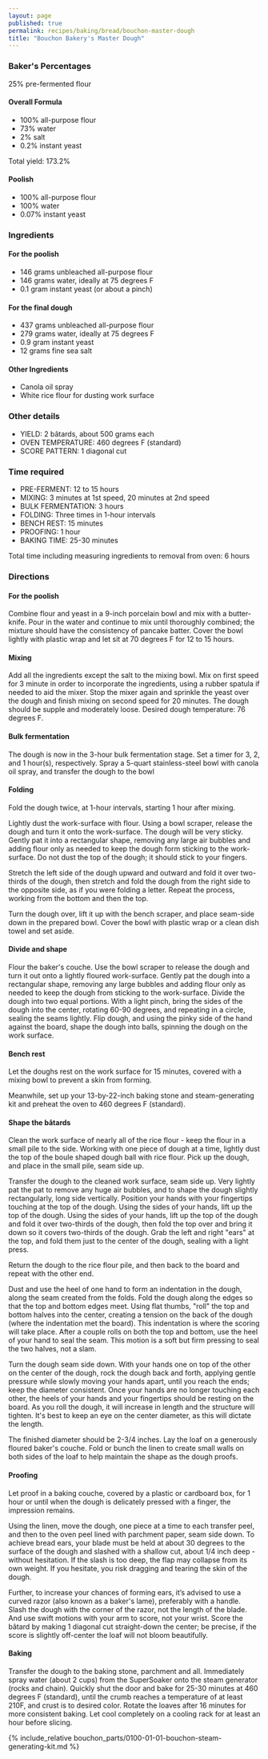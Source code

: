 ```yaml
---
layout: page
published: true
permalink: recipes/baking/bread/bouchon-master-dough
title: "Bouchon Bakery's Master Dough"
---
```


### Baker's Percentages
25% pre-fermented flour

#### Overall Formula
* 100% all-purpose flour
* 73% water
* 2% salt
* 0.2% instant yeast

Total yield: 173.2%

#### Poolish
* 100% all-purpose flour
* 100% water
* 0.07% instant yeast
    

### Ingredients
#### For the poolish
* 146 grams unbleached all-purpose flour
* 146 grams water, ideally at 75 degrees F
* 0.1 gram instant yeast (or about a pinch)

#### For the final dough
* 437 grams unbleached all-purpose flour
* 279 grams water, ideally at 75 degrees F
* 0.9 gram instant yeast
* 12 grams fine sea salt

#### Other Ingredients
* Canola oil spray
* White rice flour for dusting work surface

### Other details
* YIELD: 2 bâtards, about 500 grams each
* OVEN TEMPERATURE: 460 degrees F (standard)
* SCORE PATTERN: 1 diagonal cut

### Time required
* PRE-FERMENT: 12 to 15 hours
* MIXING: 3 minutes at 1st speed, 20 minutes at 2nd speed
* BULK FERMENTATION: 3 hours
* FOLDING: Three times in 1-hour intervals
* BENCH REST: 15 minutes
* PROOFING: 1 hour
* BAKING TIME: 25-30 minutes

Total time including measuring ingredients to removal from oven:
6 hours


### Directions
#### For the poolish
Combine flour and yeast in a 9-inch porcelain bowl and mix with a butter-knife. Pour in the water and continue to mix until thoroughly combined; the mixture should have the consistency of pancake batter. Cover the bowl lightly with plastic wrap and let sit at 70 degrees F for 12 to 15 hours. 

#### Mixing
Add all the ingredients except the salt to the mixing bowl. Mix on first speed for 3 minute in order to incorporate the ingredients, using a rubber spatula if needed to aid the mixer. Stop the mixer again and sprinkle the yeast over the dough and finish mixing on second speed for 20 minutes. The dough should be supple and moderately loose. Desired dough temperature: 76 degrees F. 


#### Bulk fermentation
The dough is now in the 3-hour bulk fermentation stage. Set a timer for 3, 2, and 1 hour(s), respectively. Spray a 5-quart stainless-steel bowl with canola oil spray, and transfer the dough to the bowl


#### Folding
Fold the dough twice, at 1-hour intervals, starting 1 hour after mixing. 

Lightly dust the work-surface with flour. Using a bowl scraper, release the dough and turn it onto the work-surface. The dough will be very sticky. Gently pat it into a rectangular shape, removing any large air bubbles and adding flour only as needed to keep the dough form sticking to the work-surface. Do not dust the top of the dough; it should stick to your fingers.

Stretch the left side of the dough upward and outward and fold it over two-thirds of the dough, then stretch and fold the dough from the right side to the opposite side, as if you were folding a letter. Repeat the process, working from the bottom and then the top. 

Turn the dough over, lift it up with the bench scraper, and place seam-side down in the prepared bowl. Cover the bowl with plastic wrap or a clean dish towel and set aside. 

#### Divide and shape
Flour the baker's couche. Use the bowl scraper to release the dough and turn it out onto a lightly floured work-surface. Gently pat the dough into a rectangular shape, removing any large bubbles and adding flour only as needed to keep the dough from sticking to the work-surface. Divide the dough into two equal portions. With a light pinch, bring the sides of the dough into the center, rotating 60-90 degrees, and repeating in a circle, sealing the seams lightly. Flip dough, and using the pinky side of the hand against the board, shape the dough into balls, spinning the dough on the work surface.

#### Bench rest
Let the doughs rest on the work surface for 15 minutes, covered with a mixing bowl to prevent a skin from forming.

Meanwhile, set up your 13-by-22-inch baking stone and steam-generating kit and preheat the oven to 460 degrees F (standard).

#### Shape the bâtards
Clean the work surface of nearly all of the rice flour - keep the flour in a small pile to the side. Working with one piece of dough at a time, lightly dust the top of the boule shaped dough ball with rice flour. Pick up the dough, and place in the small pile, seam side up. 

Transfer the dough to the cleaned work surface, seam side up. Very lightly pat the pat to remove any huge air bubbles, and to shape the dough slightly rectangularly, long side vertically. Position your hands with your fingertips touching at the top of the dough. Using the sides of your hands, lift up the top of the dough. Using the sides of your hands, lift up the top of the dough and fold it over two-thirds of the dough, then fold the top over and bring it down so it covers two-thirds of the dough. Grab the left and right "ears" at the top, and fold them just to the center of the dough, sealing with a light press.

Return the dough to the rice flour pile, and then back to the board and repeat with the other end.

Dust and use the heel of one hand to form an indentation in the dough, along the seam created from the folds. Fold the dough along the edges so that the top and bottom edges meet. Using flat thumbs, "roll" the top and bottom halves into the center, creating a tension on the back of the dough (where the indentation met the board). This indentation is where the scoring will take place. After a couple rolls on both the top and bottom, use the heel of your hand to seal the seam. This motion is a soft but firm pressing to seal the two halves, not a slam.

Turn the dough seam side down. With your hands one on top of the other on the center of the dough, rock the dough back and forth, applying gentle pressure while slowly moving your hands apart, until you reach the ends; keep the diameter consistent. Once your hands are no longer touching each other, the heels of your hands and your fingertips should be resting on the board. As you roll the dough, it will increase in length and the structure will tighten. It's best to keep an eye on the center diameter, as this will dictate the length. 

The finished diameter should be 2-3/4 inches. Lay the loaf on a generously floured baker's couche. Fold or bunch the linen to create small walls on both sides of the loaf to help maintain the shape as the dough proofs.

#### Proofing

Let proof in a baking couche, covered by a plastic or cardboard box, for 1 hour or until when the dough is delicately pressed with a finger, the impression remains.

Using the linen, move the dough, one piece at a time to each transfer peel, and then to the oven peel lined with parchment paper, seam side down. To achieve bread ears, your blade must be held at about 30 degrees to the surface of the dough and slashed with a shallow cut, about 1/4 inch deep - without hesitation. If the slash is too deep, the flap may collapse from its own weight. If you hesitate, you risk dragging and tearing the skin of the dough.

Further, to increase your chances of forming ears, it’s advised to use a curved razor (also known as a baker's lame), preferably with a handle. Slash the dough with the corner of the razor, not the length of the blade. And use swift motions with your arm to score, not your wrist. Score the bâtard by making 1 diagonal cut straight-down the center; be precise, if the score is slightly off-center the loaf will not bloom beautifully. 

#### Baking

Transfer the dough to the baking stone, parchment and all. Immediately spray water (about 2 cups) from the SuperSoaker onto the steam generator (rocks and chain). Quickly shut the door and bake for 25-30 minutes at 460 degrees F (standard), until the crumb reaches a temperature of at least 210F, and crust is to desired color. Rotate the loaves after 16 minutes for more consistent baking. Let cool completely on a cooling rack for at least an hour before slicing.

{% include_relative bouchon_parts/0100-01-01-bouchon-steam-generating-kit.md %}
